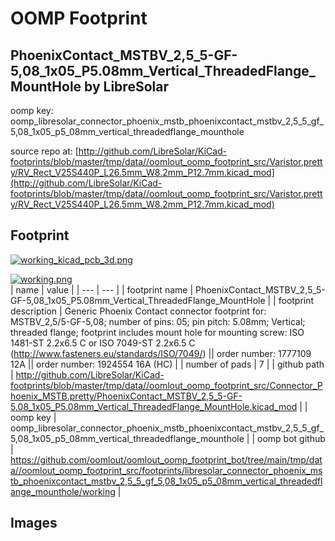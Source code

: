 # OOMP Footprint  
## PhoenixContact_MSTBV_2,5_5-GF-5,08_1x05_P5.08mm_Vertical_ThreadedFlange_MountHole  by LibreSolar  
  
oomp key: oomp_libresolar_connector_phoenix_mstb_phoenixcontact_mstbv_2,5_5_gf_5,08_1x05_p5_08mm_vertical_threadedflange_mounthole  
  
source repo at: [http://github.com/LibreSolar/KiCad-footprints/blob/master/tmp/data//oomlout_oomp_footprint_src/Varistor.pretty/RV_Rect_V25S440P_L26.5mm_W8.2mm_P12.7mm.kicad_mod](http://github.com/LibreSolar/KiCad-footprints/blob/master/tmp/data//oomlout_oomp_footprint_src/Varistor.pretty/RV_Rect_V25S440P_L26.5mm_W8.2mm_P12.7mm.kicad_mod)  
## Footprint  
  
[![working_kicad_pcb_3d.png](working_kicad_pcb_3d_600.png)](working_kicad_pcb_3d.png)  
  
[![working.png](working_600.png)](working.png)  
| name | value | 
| --- | --- | 
| footprint name | PhoenixContact_MSTBV_2,5_5-GF-5,08_1x05_P5.08mm_Vertical_ThreadedFlange_MountHole | 
| footprint description | Generic Phoenix Contact connector footprint for: MSTBV_2,5/5-GF-5,08; number of pins: 05; pin pitch: 5.08mm; Vertical; threaded flange; footprint includes mount hole for mounting screw: ISO 1481-ST 2.2x6.5 C or ISO 7049-ST 2.2x6.5 C (http://www.fasteners.eu/standards/ISO/7049/) || order number: 1777109 12A || order number: 1924554 16A (HC) | 
| number of pads | 7 | 
| github path | http://github.com/LibreSolar/KiCad-footprints/blob/master/tmp/data//oomlout_oomp_footprint_src/Connector_Phoenix_MSTB.pretty/PhoenixContact_MSTBV_2,5_5-GF-5,08_1x05_P5.08mm_Vertical_ThreadedFlange_MountHole.kicad_mod | 
| oomp key | oomp_libresolar_connector_phoenix_mstb_phoenixcontact_mstbv_2,5_5_gf_5,08_1x05_p5_08mm_vertical_threadedflange_mounthole | 
| oomp bot github | https://github.com/oomlout/oomlout_oomp_footprint_bot/tree/main/tmp/data//oomlout_oomp_footprint_src/footprints/libresolar_connector_phoenix_mstb_phoenixcontact_mstbv_2,5_5_gf_5,08_1x05_p5_08mm_vertical_threadedflange_mounthole/working | 
## Images  
